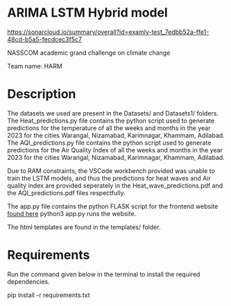 # ARIMA LSTM Hybrid model

https://sonarcloud.io/summary/overall?id=examly-test_7edbb52a-ffe1-48cd-b5a5-fecdcec3f5c7

NASSCOM academic grand challenge on climate change

Team name: HARM

# Description

The datasets we used are present in the Datasets/ and Datasets1/ folders.
The Heat_predictions.py file contains the python script used to generate predictions for the temperature of all the weeks and months in the year 2023 for the cities Warangal, Nizamabad, Karimnagar, Khammam, Adilabad.
The AQI_predictions.py file contains the python script used to generate predictions for the Air Quality Index of all the weeks and months in the year 2023 for the cities Warangal, Nizamabad, Karimnagar, Khammam, Adilabad.

Due to RAM constraints, the VSCode workbench provided was unable to train the LSTM models, and thus the predictions for heat waves and Air quality index are provided seperately in the Heat_wave_predictions.pdf and the AQI_predictions.pdf files respectfully.

The app.py file contains the python FLASK script for the frontend website [found here](https://8080-eeadbadeabbaefdfedabceacf.examlyiopb.examly.io/)
python3 app.py 
runs the website.

The html templates are found in the templates/ folder. 

# Requirements

Run the command given below in the terminal to install the required dependencies.

pip install -r requirements.txt
